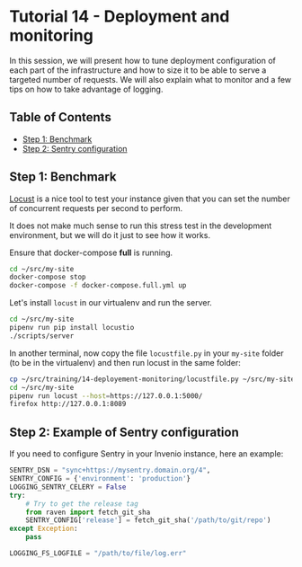 # Tutorial 14 - Deployment and monitoring

In this session, we will present how to tune deployment configuration of each part of the infrastructure and how to size it to be able to serve a targeted number of requests. We will also explain what to monitor and a few tips on how to take advantage of logging.

## Table of Contents

- [Step 1: Benchmark](#benchmark)
- [Step 2: Sentry configuration](#step-2-example-of-sentry-configuration)

## Step 1: Benchmark

[Locust](https://locust.io/) is a nice tool to test your instance given that you can set the number of concurrent requests per second to perform.

It does not make much sense to run this stress test in the development environment, but we will do it just to see how it works.

Ensure that docker-compose **full** is running.

```bash
cd ~/src/my-site
docker-compose stop
docker-compose -f docker-compose.full.yml up
```

Let's install `locust` in our virtualenv and run the server.

```bash
cd ~/src/my-site
pipenv run pip install locustio
./scripts/server
```

In another terminal, now copy the file `locustfile.py` in your `my-site` folder (to be in the virtualenv) and then run locust in the same folder:

```bash
cp ~/src/training/14-deployement-monitoring/locustfile.py ~/src/my-site/
cd ~/src/my-site
pipenv run locust --host=https://127.0.0.1:5000/
firefox http://127.0.0.1:8089
```

## Step 2: Example of Sentry configuration

If you need to configure Sentry in your Invenio instance, here an example:

```python
SENTRY_DSN = "sync+https://mysentry.domain.org/4",
SENTRY_CONFIG = {'environment': 'production'}
LOGGING_SENTRY_CELERY = False
try:
    # Try to get the release tag
    from raven import fetch_git_sha
    SENTRY_CONFIG['release'] = fetch_git_sha('/path/to/git/repo')
except Exception:
    pass

LOGGING_FS_LOGFILE = "/path/to/file/log.err"
```
